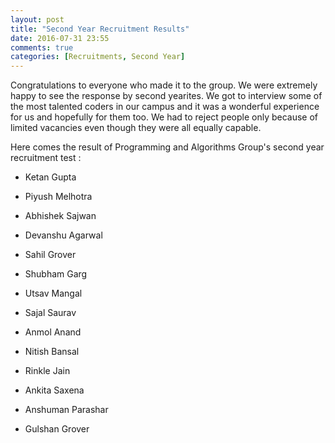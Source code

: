 ```yaml
---
layout: post
title: "Second Year Recruitment Results"
date: 2016-07-31 23:55
comments: true
categories: [Recruitments, Second Year] 
---
```


Congratulations to everyone who made it to the group. We were extremely happy to see the response by second yearites. We got to interview some of the most talented coders in our campus and it was a wonderful experience for us and hopefully for them too. We had to reject people only because of limited vacancies even though they were all equally capable.

Here comes the result of Programming and Algorithms Group's second year recruitment test : 

*	Ketan Gupta

*	Piyush Melhotra

*	Abhishek Sajwan

*	Devanshu Agarwal

*	Sahil Grover

*	Shubham Garg

*	Utsav Mangal

*	Sajal Saurav

*	Anmol Anand

*	Nitish Bansal

*	Rinkle Jain

*	Ankita Saxena

*	Anshuman Parashar

*	Gulshan Grover